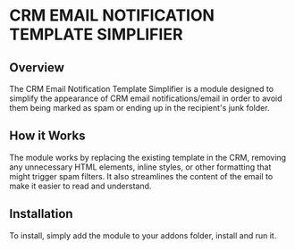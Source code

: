 # CRM EMAIL NOTIFICATION TEMPLATE SIMPLIFIER

## Overview

The CRM Email Notification Template Simplifier is a module designed to simplify the
appearance of CRM email notifications/email in order to avoid them being
marked as spam or ending up in the recipient's junk folder.

## How it Works

The module works by replacing the existing template in the CRM, removing any unnecessary HTML
elements, inline styles, or other formatting that might trigger spam filters.
It also streamlines the content of the email to make it easier to read and understand.

## Installation

To install, simply add the module to your addons folder, install and run it.
